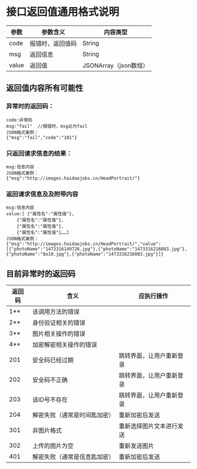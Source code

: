 # 接口返回值通用格式说明
参数|参数含义|内容类型					
--|--|--
code|报错时，返回值码|String
msg|返回信息|String
value|返回值|JSONArray（json数组）
	
## 返回值内容所有可能性
### 异常时的返回码：
	code:异常码
	msg:"fail"	//报错时，msg必为fail
	JSON格式案例：
	{"msg":"fail","code":"101"}
### 只返回请求信息的结果：
	msg:信息内容
	JSON格式案例：
	{"msg":"http://images.haidaojobs.cn/HeadPortrait/"}
### 返回请求信息及及附带内容
	msg:信息内容
	value:[ {"属性名":"属性值"},
		{"属性名":"属性值"},
		{"属性名":"属性值"},
		{"属性名":"属性值"}……]
	JSON格式案例：
	{"msg":"http://images.haidaojobs.cn/HeadPortrait/","value":[{"photoName":"1473316149726.jpg"},{"photoName":"1473316216083.jpg"},{"photoName":"8o10.jpg"},{"photoName":"1473316216083.jpg"}]}
	
## 目前异常时的返回码
返回码|含义|应执行操作
--|--|--
1**	|该调用方法的错误|										
2**	|身份验证相关的错误|										
3**	|图片相关操作的错误|										
4**	|加密解密相关操作的错误	|										
201	|安全码已经过期|跳转界面，让用户重新登录					
202	|安全码不正确|跳转界面，让用户重新登录					
203	|该ID号不存在|跳转界面，让用户重新登录					
204	|解密失败（通常是时间匙加密）|重新加密后发送							
301	|非图片格式|重新选择图片文本进行发送					
302	|上传的图片为空|重新发送图片								
401	|解密失败（通常是信息匙加密）|重新加密后发送							
